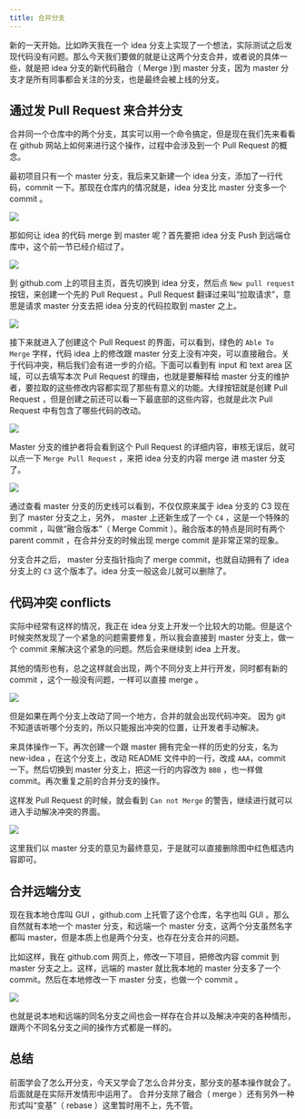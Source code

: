 ```yaml
---
title: 合并分支
---
```


新的一天开始。比如昨天我在一个 idea 分支上实现了一个想法，实际测试之后发现代码没有问题。那么今天我们要做的就是让这两个分支合并，或者说的具体一些，就是把 idea 分支的新代码融合（ Merge )到 master 分支，因为 master 分支才是所有同事都会关注的分支，也是最终会被上线的分支。

## 通过发 Pull Request 来合并分支

合并同一个仓库中的两个分支，其实可以用一个命令搞定，但是现在我们先来看看在 github 网站上如何来进行这个操作，过程中会涉及到一个 Pull Request 的概念。

最初项目只有一个 master 分支，我后来又新建一个 idea 分支，添加了一行代码，commit 一下。那现在仓库内的情况就是，idea 分支比 master 分支多一个 commit 。

![](https://img.haoqicat.com/2019031511.jpg)

那如何让 idea 的代码 merge 到 master 呢？首先要把 idea 分支 Push 到远端仓库中，这个前一节已经介绍过了。

![](https://img.haoqicat.com/2019031512.jpg)

到 github.com 上的项目主页，首先切换到 idea 分支，然后点 `New pull request` 按钮，来创建一个先的 Pull Request 。Pull Request 翻译过来叫“拉取请求”，意思是请求 master 分支去把 idea 分支的代码拉取到 master 之上。

![](https://img.haoqicat.com/2019031513.jpg)

接下来就进入了创建这个 Pull Request 的界面，可以看到，绿色的 `Able To Merge` 字样，代码 idea 上的修改跟 master 分支上没有冲突，可以直接融合。关于代码冲突，稍后我们会有进一步的介绍。下面可以看到有 input 和 text area 区域，可以去填写本次 Pull Request 的理由，也就是要解释给 master 分支的维护者，要拉取的这些修改内容都实现了那些有意义的功能。大绿按钮就是创建 Pull Request ，但是创建之前还可以看一下最底部的这些内容，也就是此次 Pull Request 中有包含了哪些代码的改动。

![](https://img.haoqicat.com/2019031514.jpg)


Master 分支的维护者将会看到这个 Pull Request 的详细内容，审核无误后，就可以点一下 `Merge Pull Request` ，来把 idea 分支的内容 merge 进 master 分支了。

![](https://img.haoqicat.com/2019031515.jpg)

通过查看 master 分支的历史线可以看到，不仅仅原来属于 idea 分支的 C3 现在到了 master 分支之上，另外， master 上还新生成了一个 `C4` ，这是一个特殊的 commit ，叫做“融合版本”（ Merge Commit ）。融合版本的特点是同时有两个 parent commit ，在合并分支的时候出现 merge commit 是非常正常的现象。

分支合并之后， master 分支指针指向了 merge commit，也就自动拥有了 idea 分支上的 `C3` 这个版本了。idea 分支一般这会儿就可以删除了。

## 代码冲突 conflicts

实际中经常有这样的情况，我正在 idea 分支上开发一个比较大的功能。但是这个时候突然发现了一个紧急的问题需要修复，所以我会直接到 master 分支上，做一个 commit 来解决这个紧急的问题。然后会来继续到 idea 上开发。

其他的情形也有，总之这样就会出现，两个不同分支上并行开发，同时都有新的 commit ，这个一般没有问题，一样可以直接 merge 。


![](https://img.haoqicat.com/2019031516.jpg)


但是如果在两个分支上改动了同一个地方，合并的就会出现代码冲突。 因为 git 不知道该听哪个分支的，所以只能报出冲突的位置，让开发者手动解决。

来具体操作一下。再次创建一个跟 master 拥有完全一样的历史的分支，名为 new-idea ，在这个分支上，改动 README 文件中的一行，改成 `AAA`，commit 一下。然后切换到 master 分支上，把这一行的内容改为 `BBB` ，也一样做 commit。再次重复之前的合并分支的操作。

这样发 Pull Request 的时候，就会看到 `Can not Merge` 的警告，继续进行就可以进入手动解决冲突的界面。

![](https://img.haoqicat.com/2019031517.jpg)

这里我们以 master 分支的意见为最终意见，于是就可以直接删除图中红色框选内容即可。

## 合并远端分支

现在我本地仓库叫 GUI ，github.com 上托管了这个仓库，名字也叫 GUI 。那么自然就有本地一个 master 分支，和远端一个 master 分支，这两个分支虽然名字都叫 master，但是本质上也是两个分支，也存在分支合并的问题。

比如这样，我在 github.com 网页上，修改一下项目，把修改内容 commit 到 master 分支之上。这样，远端的 master 就比我本地的 master 分支多了一个 commit。然后在本地修改一下 master 分支，也做一个 commit 。

![](https://img.haoqicat.com/2019031518.jpg)


也就是说本地和远端的同名分支之间也会一样存在合并以及解决冲突的各种情形，跟两个不同名分支之间的操作方式都是一样的。

## 总结

前面学会了怎么开分支，今天又学会了怎么合并分支，那分支的基本操作就会了。后面就是在实际开发情形中运用了。
合并分支除了融合（ merge ）还有另外一种形式叫“变基”（ rebase ）这里暂时用不上，先不管。

